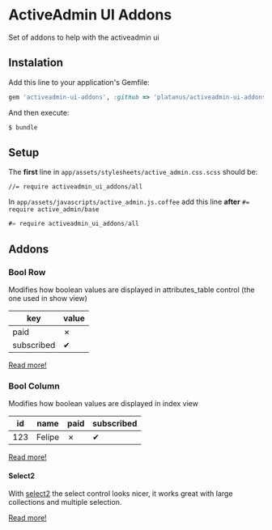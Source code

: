 # ActiveAdmin UI Addons

Set of addons to help with the activeadmin ui

## Instalation

Add this line to your application's Gemfile:

```ruby
gem 'activeadmin-ui-addons', :github => 'platanus/activeadmin-ui-addons', :require => 'activeadmin_ui_addons'
```

And then execute:

```bash
$ bundle
```

## Setup

The **first** line in `app/assets/stylesheets/active_admin.css.scss` should be:

```stylesheet
//= require activeadmin_ui_addons/all
```

In `app/assets/javascripts/active_admin.js.coffee` add this line **after** `#= require active_admin/base`

```javascript
#= require activeadmin_ui_addons/all
```

## Addons

### Bool Row

Modifies how boolean values are displayed in attributes_table control (the one used in show view)

| key | value |
|------|------|
| paid | &#x2717; |
| subscribed | &#x2714; |

[Read more!](docs/bool_row.md)

### Bool Column

Modifies how boolean values are displayed in index view

| id | name | paid | subscribed |
|------|------|------|------|
| 123 | Felipe | &#x2717; | &#x2714; |

[Read more!](docs/bool_column.md)

#### Select2

With [select2](http://ivaynberg.github.io/select2/) the select control looks nicer, it works great with large collections and multiple selection.

[Read more!](docs/select2.md)





